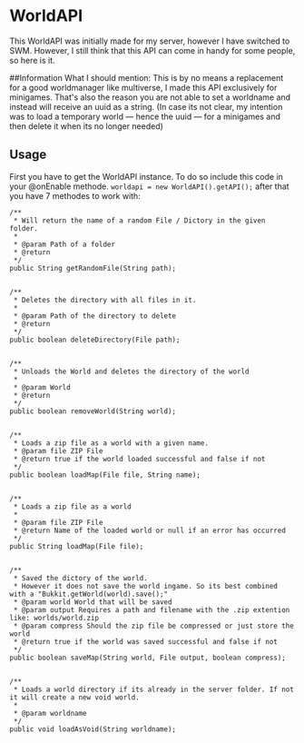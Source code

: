# WorldAPI
This WorldAPI was initially made for my server, however I have switched to SWM.
However, I still think that this API can come in handy for some people, so here is it.

##Information
What I should mention: This is by no means a replacement for a good worldmanager like multiverse, I made this API exclusively for minigames. That's also the reason you are not able to set a worldname and instead will receive an uuid as a string.
(In case its not clear, my intention was to load a temporary world — hence the uuid — for a minigames and then delete it when its no longer needed)

## Usage
First you have to get the WorldAPI instance. To do so include this code in your @onEnable methode.
`worldapi = new WorldAPI().getAPI();`
after that you have 7 methodes to work with:
```
/**
 * Will return the name of a random File / Dictory in the given folder.
 *
 * @param Path of a folder
 * @return
 */
public String getRandomFile(String path);


/**
 * Deletes the directory with all files in it.
 *
 * @param Path of the directory to delete
 * @return
 */
public boolean deleteDirectory(File path);


/**
 * Unloads the World and deletes the directory of the world
 *
 * @param World
 * @return
 */
public boolean removeWorld(String world);


/**
 * Loads a zip file as a world with a given name.
 * @param file ZIP File
 * @return true if the world loaded successful and false if not
 */
public boolean loadMap(File file, String name);


/**
 * Loads a zip file as a world
 *
 * @param file ZIP File
 * @return Name of the loaded world or null if an error has occurred
 */
public String loadMap(File file);


/**
 * Saved the dictory of the world.
 * However it does not save the world ingame. So its best combined with a "Bukkit.getWorld(world).save();"
 * @param world World that will be saved
 * @param output Requires a path and filename with the .zip extention like: worlds/world.zip
 * @param compress Should the zip file be compressed or just store the world
 * @return true if the world was saved successful and false if not
 */
public boolean saveMap(String world, File output, boolean compress);


/**
 * Loads a world directory if its already in the server folder. If not it will create a new void world.
 *
 * @param worldname
 */
public void loadAsVoid(String worldname);
```
